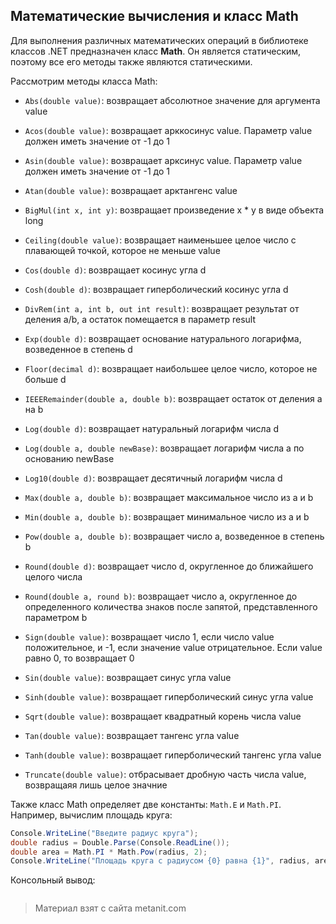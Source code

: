 ## Математические вычисления и класс Math

Для выполнения различных математических операций в библиотеке классов .NET предназначен класс **Math**. Он является статическим, поэтому все его методы также являются статическими.

Рассмотрим методы класса Math:

- `Abs(double value)`: возвращает абсолютное значение для аргумента value

- `Acos(double value)`: возвращает арккосинус value. Параметр value должен иметь значение от -1 до 1

- `Asin(double value)`: возвращает арксинус value. Параметр value должен иметь значение от -1 до 1

- `Atan(double value)`: возвращает арктангенс value

- `BigMul(int x, int y)`: возвращает произведение x * y в виде объекта long

- `Ceiling(double value)`: возвращает наименьшее целое число с плавающей точкой, которое не меньше value

- `Cos(double d)`: возвращает косинус угла d

- `Cosh(double d)`: возвращает гиперболический косинус угла d

- `DivRem(int a, int b, out int result)`: возвращает результат от деления a/b, а остаток помещается в параметр result

- `Exp(double d)`: возвращает основание натурального логарифма, возведенное в степень d

- `Floor(decimal d)`: возвращает наибольшее целое число, которое не больше d

- `IEEERemainder(double a, double b)`: возвращает остаток от деления a на b

- `Log(double d)`: возвращает натуральный логарифм числа d

- `Log(double a, double newBase)`: возвращает логарифм числа a по основанию newBase

- `Log10(double d)`: возвращает десятичный логарифм числа d

- `Max(double a, double b)`: возвращает максимальное число из a и b

- `Min(double a, double b)`: возвращает минимальное число из a и b

- `Pow(double a, double b)`: возвращает число a, возведенное в степень b

- `Round(double d)`: возвращает число d, округленное до ближайшего целого числа

- `Round(double a, round b)`: возвращает число a, округленное до определенного количества знаков после запятой, представленного параметром b

- `Sign(double value)`: возвращает число 1, если число value положительное, и -1, если значение value отрицательное. Если value равно 0, то возвращает 0

- `Sin(double value)`: возвращает синус угла value

- `Sinh(double value)`: возвращает гиперболический синус угла value

- `Sqrt(double value)`: возвращает квадратный корень числа value

- `Tan(double value)`: возвращает тангенс угла value

- `Tanh(double value)`: возвращает гиперболический тангенс угла value

- `Truncate(double value)`: отбрасывает дробную часть числа value, возвращаяя лишь целое значние

Также класс Math определяет две константы: `Math.E` и `Math.PI`. Например, вычислим площадь круга:

```cs
Console.WriteLine("Введите радиус круга");
double radius = Double.Parse(Console.ReadLine());
double area = Math.PI * Math.Pow(radius, 2);
Console.WriteLine("Площадь круга с радиусом {0} равна {1}", radius, area);
```

Консольный вывод:

```

```


> Материал взят с сайта metanit.com